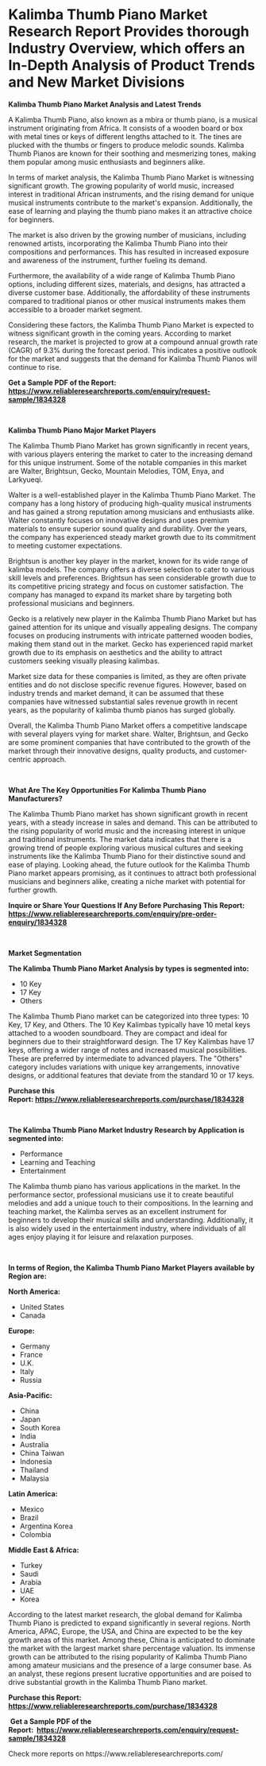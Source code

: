 <p><h1>Kalimba Thumb Piano Market Research Report Provides thorough Industry Overview, which offers an In-Depth Analysis of Product Trends and New Market Divisions</h1></p><p><strong>Kalimba Thumb Piano Market Analysis and Latest Trends</strong></p>
<p><p>A Kalimba Thumb Piano, also known as a mbira or thumb piano, is a musical instrument originating from Africa. It consists of a wooden board or box with metal tines or keys of different lengths attached to it. The tines are plucked with the thumbs or fingers to produce melodic sounds. Kalimba Thumb Pianos are known for their soothing and mesmerizing tones, making them popular among music enthusiasts and beginners alike.</p><p>In terms of market analysis, the Kalimba Thumb Piano Market is witnessing significant growth. The growing popularity of world music, increased interest in traditional African instruments, and the rising demand for unique musical instruments contribute to the market's expansion. Additionally, the ease of learning and playing the thumb piano makes it an attractive choice for beginners.</p><p>The market is also driven by the growing number of musicians, including renowned artists, incorporating the Kalimba Thumb Piano into their compositions and performances. This has resulted in increased exposure and awareness of the instrument, further fueling its demand.</p><p>Furthermore, the availability of a wide range of Kalimba Thumb Piano options, including different sizes, materials, and designs, has attracted a diverse customer base. Additionally, the affordability of these instruments compared to traditional pianos or other musical instruments makes them accessible to a broader market segment.</p><p>Considering these factors, the Kalimba Thumb Piano Market is expected to witness significant growth in the coming years. According to market research, the market is projected to grow at a compound annual growth rate (CAGR) of 9.3% during the forecast period. This indicates a positive outlook for the market and suggests that the demand for Kalimba Thumb Pianos will continue to rise.</p></p>
<p><strong>Get a Sample PDF of the Report:&nbsp; <a href="https://www.reliableresearchreports.com/enquiry/request-sample/1834328">https://www.reliableresearchreports.com/enquiry/request-sample/1834328</a></strong></p>
<p>&nbsp;</p>
<p><strong>Kalimba Thumb Piano Major Market Players</strong></p>
<p><p>The Kalimba Thumb Piano Market has grown significantly in recent years, with various players entering the market to cater to the increasing demand for this unique instrument. Some of the notable companies in this market are Walter, Brightsun, Gecko, Mountain Melodies, TOM, Enya, and Larkyueqi.</p><p>Walter is a well-established player in the Kalimba Thumb Piano Market. The company has a long history of producing high-quality musical instruments and has gained a strong reputation among musicians and enthusiasts alike. Walter constantly focuses on innovative designs and uses premium materials to ensure superior sound quality and durability. Over the years, the company has experienced steady market growth due to its commitment to meeting customer expectations.</p><p>Brightsun is another key player in the market, known for its wide range of kalimba models. The company offers a diverse selection to cater to various skill levels and preferences. Brightsun has seen considerable growth due to its competitive pricing strategy and focus on customer satisfaction. The company has managed to expand its market share by targeting both professional musicians and beginners.</p><p>Gecko is a relatively new player in the Kalimba Thumb Piano Market but has gained attention for its unique and visually appealing designs. The company focuses on producing instruments with intricate patterned wooden bodies, making them stand out in the market. Gecko has experienced rapid market growth due to its emphasis on aesthetics and the ability to attract customers seeking visually pleasing kalimbas.</p><p>Market size data for these companies is limited, as they are often private entities and do not disclose specific revenue figures. However, based on industry trends and market demand, it can be assumed that these companies have witnessed substantial sales revenue growth in recent years, as the popularity of kalimba thumb pianos has surged globally.</p><p>Overall, the Kalimba Thumb Piano Market offers a competitive landscape with several players vying for market share. Walter, Brightsun, and Gecko are some prominent companies that have contributed to the growth of the market through their innovative designs, quality products, and customer-centric approach.</p></p>
<p>&nbsp;</p>
<p><strong>What Are The Key Opportunities For Kalimba Thumb Piano Manufacturers?</strong></p>
<p><p>The Kalimba Thumb Piano market has shown significant growth in recent years, with a steady increase in sales and demand. This can be attributed to the rising popularity of world music and the increasing interest in unique and traditional instruments. The market data indicates that there is a growing trend of people exploring various musical cultures and seeking instruments like the Kalimba Thumb Piano for their distinctive sound and ease of playing. Looking ahead, the future outlook for the Kalimba Thumb Piano market appears promising, as it continues to attract both professional musicians and beginners alike, creating a niche market with potential for further growth.</p></p>
<p><strong>Inquire or Share Your Questions If Any Before Purchasing This Report: <a href="https://www.reliableresearchreports.com/enquiry/pre-order-enquiry/1834328">https://www.reliableresearchreports.com/enquiry/pre-order-enquiry/1834328</a></strong></p>
<p>&nbsp;</p>
<p><strong>Market Segmentation</strong></p>
<p><strong>The Kalimba Thumb Piano Market Analysis by types is segmented into:</strong></p>
<p><ul><li>10 Key</li><li>17 Key</li><li>Others</li></ul></p>
<p><p>The Kalimba Thumb Piano market can be categorized into three types: 10 Key, 17 Key, and Others. The 10 Key Kalimbas typically have 10 metal keys attached to a wooden soundboard. They are compact and ideal for beginners due to their straightforward design. The 17 Key Kalimbas have 17 keys, offering a wider range of notes and increased musical possibilities. These are preferred by intermediate to advanced players. The "Others" category includes variations with unique key arrangements, innovative designs, or additional features that deviate from the standard 10 or 17 keys.</p></p>
<p><strong>Purchase this Report:&nbsp;<a href="https://www.reliableresearchreports.com/purchase/1834328">https://www.reliableresearchreports.com/purchase/1834328</a></strong></p>
<p>&nbsp;</p>
<p><strong>The Kalimba Thumb Piano Market Industry Research by Application is segmented into:</strong></p>
<p><ul><li>Performance</li><li>Learning and Teaching</li><li>Entertainment</li></ul></p>
<p><p>The Kalimba thumb piano has various applications in the market. In the performance sector, professional musicians use it to create beautiful melodies and add a unique touch to their compositions. In the learning and teaching market, the Kalimba serves as an excellent instrument for beginners to develop their musical skills and understanding. Additionally, it is also widely used in the entertainment industry, where individuals of all ages enjoy playing it for leisure and relaxation purposes.</p></p>
<p>&nbsp;</p>
<p><strong>In terms of Region, the Kalimba Thumb Piano Market Players available by Region are:</strong></p>
<p>
    <p> <strong> North America: </strong>
        <ul>
            <li>United States</li>
            <li>Canada</li>
        </ul>
        </p> 
    <p> <strong> Europe: </strong>
        <ul>
            <li>Germany</li>
            <li>France</li>
            <li>U.K.</li>
            <li>Italy</li>
            <li>Russia</li>
        </ul>
        </p> 
    <p> <strong> Asia-Pacific: </strong>
        <ul>
            <li>China</li>
            <li>Japan</li>
            <li>South Korea</li>
            <li>India</li>
            <li>Australia</li>
            <li>China Taiwan</li>
            <li>Indonesia</li>
            <li>Thailand</li>
            <li>Malaysia</li>
        </ul>
        </p> 
    <p> <strong> Latin America: </strong>
        <ul>
            <li>Mexico</li>
            <li>Brazil</li>
            <li>Argentina Korea</li>
            <li>Colombia</li>
        </ul>
        </p> 
    <p> <strong> Middle East & Africa: </strong>
        <ul>
            <li>Turkey</li>
            <li>Saudi</li>
            <li>Arabia</li>
            <li>UAE</li>
            <li>Korea</li>
        </ul>
    </p>
    </p>
<p><p>According to the latest market research, the global demand for Kalimba Thumb Piano is predicted to expand significantly in several regions. North America, APAC, Europe, the USA, and China are expected to be the key growth areas of this market. Among these, China is anticipated to dominate the market with the largest market share percentage valuation. Its immense growth can be attributed to the rising popularity of Kalimba Thumb Piano among amateur musicians and the presence of a large consumer base. As an analyst, these regions present lucrative opportunities and are poised to drive substantial growth in the Kalimba Thumb Piano market.</p></p>
<p><strong>Purchase this Report: <a href="https://www.reliableresearchreports.com/purchase/1834328">https://www.reliableresearchreports.com/purchase/1834328</a></strong></p>
<p>&nbsp;<strong>Get a Sample PDF of the Report:&nbsp;&nbsp;<a href="https://www.reliableresearchreports.com/enquiry/request-sample/1834328">https://www.reliableresearchreports.com/enquiry/request-sample/1834328</a></strong></p>
<p><strong></strong></p>
<p>Check more reports on https://www.reliableresearchreports.com/</p>